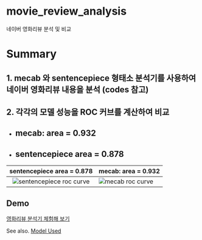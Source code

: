 # movie_review_analysis
네이버 영화리뷰 분석 및 비교 


# Summary

## 1. mecab 와 sentencepiece 형태소 분석기를 사용하여 네이버 영화리뷰 내용을 분석 (codes 참고)

## 2. 각각의 모델 성능을 ROC 커브를 계산하여 비교
- ## mecab: area = 0.932
- ## sentencepiece area = 0.878

|sentencepiece area = 0.878 |mecab: area = 0.932|
| :------: | ------ |
| ![sentencepiece roc curve](https://user-images.githubusercontent.com/77907363/150270067-43da8330-16ed-44a7-aeea-0401c05b19a6.png) | ![mecab roc curve](https://user-images.githubusercontent.com/77907363/150269986-d9e434cc-1b82-4db8-baa4-93fbbe334e18.png) |

## Demo 

[영화리뷰 분석기 체험해 보기](https://mdkong.pythonanywhere.com "movie review classifier")

See also. 
[Model Used](https://scikit-learn.org/stable/modules/generated/sklearn.feature_extraction.text.HashingVectorizer.html "HashingVectorizer")
